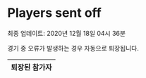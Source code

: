 # Players sent off
최종 업데이트: 2020년 12월 18일 04시 36분


경기 중 오류가 발생하는 경우 자동으로 퇴장됩니다.


| 퇴장된 참가자 |
|:---:|